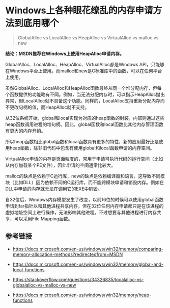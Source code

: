 # Windows上各种眼花缭乱的内存申请方法到底用哪个

> GlobalAlloc vs LocalAlloc vs HeapAlloc vs VirtualAlloc vs malloc vs new

**结论：MSDN推荐在Windows上使用HeapAlloc申请内存。**

GlobalAlloc、LocalAlloc、HeapAlloc、VirtualAlloc都是Windows API，只能够在Windows平台上使用。而malloc和new是C标准库中的函数，可以在任何平台上使用。

虽然GlobalAlloc、LocalAlloc和HeapAlloc函数最终从同一个堆分配内存，但每个函数提供的功能略有不同。例如，当无法分配内存时，可以指示HeapAlloc抛出异常，但LocalAlloc就不具备这个功能。同样的，LocalAlloc支持重新分配内存而不更改句柄的值，而HeapAlloc就不支持。

从32位系统开始，global和local实现为对应的heap函数的封装，内部则通过这些heap函数调用进程的堆句柄。因此，global函数和local函数比其他内存管理函数有更大的内存开销。

所以heap函数相比global函数和local函数具有更多的特性，新的应用最好还是使用heap函数，除非旧代码中包含有使用global和local函数申请的内存空间。

VirtualAlloc申请的内存是页面粒度的，常用于申请可执行代码的运行空间（比如从内存加载某个PE文件），因此申请的空间通常比较大。

malloc的缺点是依赖于C运行库，new的缺点是依赖编译器和语言。这导致不同模块（比如DLL）因为依赖不同的C运行库，而不能跨模块申请和销毁内存。例如在DLL中申请的内存就无法在调用它的EXE中销毁。

自32位后，Windows内存模型发生了改变，以前16位的时候可以使用global函数申请到far指针以和其他进程共享内存，但在32位任何内存申请都只是在该进程的虚拟地址空间上进行操作，无法影响其他进程。不过想要与其他进程进行内存共享，可以采用File Mapping函数。

## 参考链接

- https://docs.microsoft.com/en-us/windows/win32/memory/comparing-memory-allocation-methods?redirectedfrom=MSDN

- https://docs.microsoft.com/en-us/windows/win32/memory/global-and-local-functions

- https://stackoverflow.com/questions/34326835/localalloc-vs-globalalloc-vs-malloc-vs-new

- https://docs.microsoft.com/en-us/windows/win32/memory/heap-functions
